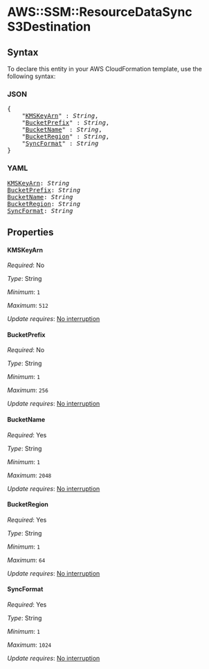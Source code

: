 # AWS::SSM::ResourceDataSync S3Destination

## Syntax

To declare this entity in your AWS CloudFormation template, use the following syntax:

### JSON

<pre>
{
    "<a href="#kmskeyarn" title="KMSKeyArn">KMSKeyArn</a>" : <i>String</i>,
    "<a href="#bucketprefix" title="BucketPrefix">BucketPrefix</a>" : <i>String</i>,
    "<a href="#bucketname" title="BucketName">BucketName</a>" : <i>String</i>,
    "<a href="#bucketregion" title="BucketRegion">BucketRegion</a>" : <i>String</i>,
    "<a href="#syncformat" title="SyncFormat">SyncFormat</a>" : <i>String</i>
}
</pre>

### YAML

<pre>
<a href="#kmskeyarn" title="KMSKeyArn">KMSKeyArn</a>: <i>String</i>
<a href="#bucketprefix" title="BucketPrefix">BucketPrefix</a>: <i>String</i>
<a href="#bucketname" title="BucketName">BucketName</a>: <i>String</i>
<a href="#bucketregion" title="BucketRegion">BucketRegion</a>: <i>String</i>
<a href="#syncformat" title="SyncFormat">SyncFormat</a>: <i>String</i>
</pre>

## Properties

#### KMSKeyArn

_Required_: No

_Type_: String

_Minimum_: <code>1</code>

_Maximum_: <code>512</code>

_Update requires_: [No interruption](https://docs.aws.amazon.com/AWSCloudFormation/latest/UserGuide/using-cfn-updating-stacks-update-behaviors.html#update-no-interrupt)

#### BucketPrefix

_Required_: No

_Type_: String

_Minimum_: <code>1</code>

_Maximum_: <code>256</code>

_Update requires_: [No interruption](https://docs.aws.amazon.com/AWSCloudFormation/latest/UserGuide/using-cfn-updating-stacks-update-behaviors.html#update-no-interrupt)

#### BucketName

_Required_: Yes

_Type_: String

_Minimum_: <code>1</code>

_Maximum_: <code>2048</code>

_Update requires_: [No interruption](https://docs.aws.amazon.com/AWSCloudFormation/latest/UserGuide/using-cfn-updating-stacks-update-behaviors.html#update-no-interrupt)

#### BucketRegion

_Required_: Yes

_Type_: String

_Minimum_: <code>1</code>

_Maximum_: <code>64</code>

_Update requires_: [No interruption](https://docs.aws.amazon.com/AWSCloudFormation/latest/UserGuide/using-cfn-updating-stacks-update-behaviors.html#update-no-interrupt)

#### SyncFormat

_Required_: Yes

_Type_: String

_Minimum_: <code>1</code>

_Maximum_: <code>1024</code>

_Update requires_: [No interruption](https://docs.aws.amazon.com/AWSCloudFormation/latest/UserGuide/using-cfn-updating-stacks-update-behaviors.html#update-no-interrupt)

